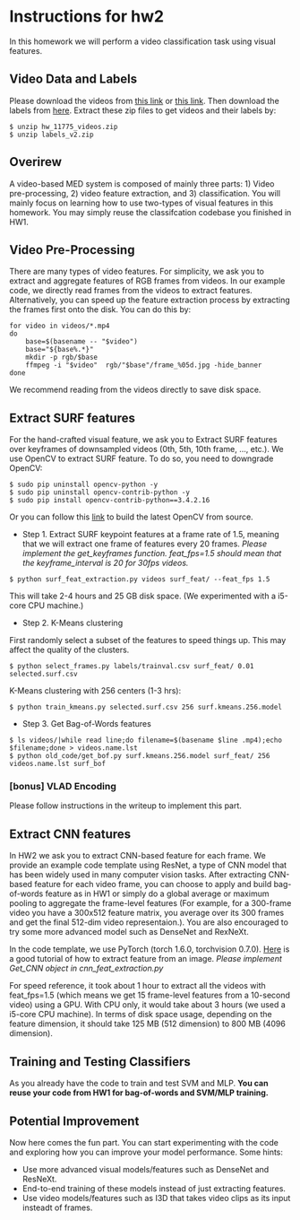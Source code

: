 # Instructions for hw2

In this homework we will perform a video classification task using visual features.

## Video Data and Labels

Please download the videos from [this link](https://drive.google.com/file/d/1Oyzv7eC0QDrg0vX3AdSXYzdsFpIsdzT-/view?usp=sharing) or [this link](https://aladdin-eax.inf.cs.cmu.edu/shares/11775/homeworks/hw_11775_videos.zip). Then download the labels from [here](https://aladdin-eax.inf.cs.cmu.edu/shares/11775/homeworks/labels_v2.zip). Extract these zip files to get videos and their labels by:
```
$ unzip hw_11775_videos.zip
$ unzip labels_v2.zip
```

## Overirew
A video-based MED system is composed of mainly three parts: 1) Video pre-processing, 2) video feature extraction, and 3) classification. You will mainly focus on learning how to use two-types of visual features in this homework. You may simply reuse the classifcation codebase you finished in HW1.

## Video Pre-Processing
There are many types of video features. For simplicity, we ask you to extract and aggregate features of RGB frames from videos.
In our example code, we directly read frames from the videos to extract features.
Alternatively, you can speed up the feature extraction process by extracting the frames first onto the disk. You can do this by:

```
for video in videos/*.mp4
do
    base=$(basename -- "$video")
    base="${base%.*}"
    mkdir -p rgb/$base
    ffmpeg -i "$video"  rgb/"$base"/frame_%05d.jpg -hide_banner
done
```

We recommend reading from the videos directly to save disk space.

## Extract SURF features
For the hand-crafted visual feature, we ask you to Extract SURF features over keyframes of downsampled videos (0th, 5th, 10th frame, ..., etc.). We use OpenCV to extract SURF feature. To do so, you need to downgrade OpenCV:
```
$ sudo pip uninstall opencv-python -y
$ sudo pip uninstall opencv-contrib-python -y
$ sudo pip install opencv-contrib-python==3.4.2.16
```
Or you can follow this [link](https://github.com/opencv/opencv-python/issues/126#issuecomment-621583923) to build the latest OpenCV from source.

+ Step 1. Extract SURF keypoint features at a frame rate of 1.5, meaning that we will extract one frame of features every 20 frames. *Please implement the get_keyframes function. feat_fps=1.5 should mean that the keyframe_interval is 20 for 30fps videos.*
```
$ python surf_feat_extraction.py videos surf_feat/ --feat_fps 1.5
```
This will take 2-4 hours and 25 GB disk space. (We experimented with a i5-core CPU machine.)

+ Step 2. K-Means clustering

First randomly select a subset of the features to speed things up. This may affect the quality of the clusters.
```
$ python select_frames.py labels/trainval.csv surf_feat/ 0.01 selected.surf.csv
```

K-Means clustering with 256 centers (1-3 hrs):
```
$ python train_kmeans.py selected.surf.csv 256 surf.kmeans.256.model
```

+ Step 3. Get Bag-of-Words features
```
$ ls videos/|while read line;do filename=$(basename $line .mp4);echo $filename;done > videos.name.lst
$ python old_code/get_bof.py surf.kmeans.256.model surf_feat/ 256  videos.name.lst surf_bof
```

### [bonus] VLAD Encoding
Please follow instructions in the writeup to implement this part.


## Extract CNN features
In HW2 we ask you to extract CNN-based feature for each frame.
We provide an example code template using ResNet, a type of CNN model that has been widely used in many computer vision tasks.
After extracting CNN-based feature for each video frame, you can choose to apply and build bag-of-words feature as in HW1 or simply do a global average or maximum pooling to aggregate the frame-level features (For example, for a 300-frame video you have a 300x512 feature matrix, you average over its 300 frames and get the final 512-dim video representaion.).
You are also encouraged to try some more advanced model such as DenseNet and RexNeXt.

In the code template, we use PyTorch (torch 1.6.0, torchvision 0.7.0). [Here](https://becominghuman.ai/extract-a-feature-vector-for-any-image-with-pytorch-9717561d1d4c) is a good tutorial of how to extract feature from an image. *Please implement Get_CNN object in cnn_feat_extraction.py*

For speed reference, it took about 1 hour to extract all the videos with feat_fps=1.5 (which means we get 15 frame-level features from a 10-second video) using a GPU. With CPU only, it would take about 3 hours (we used a i5-core CPU machine). In terms of disk space usage, depending on the feature dimension, it should take 125 MB (512 dimension) to 800 MB (4096 dimension).


## Training and Testing Classifiers
As you already have the code to train and test SVM and MLP.
**You can reuse your code from HW1 for bag-of-words and SVM/MLP training.**


## Potential Improvement
Now here comes the fun part. You can start experimenting with the code and exploring how you can improve your model performance. Some hints:
+ Use more advanced visual models/features such as DenseNet and ResNeXt.
+ End-to-end training of these models instead of just extracting features.
+ Use video models/features such as I3D that takes video clips as its input insteadt of frames.
